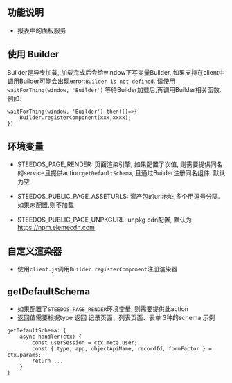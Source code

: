 <!--
 * @Author: baozhoutao@steedos.com
 * @Date: 2022-03-28 09:35:35
 * @Description: 
-->
## 功能说明
- 报表中的面板服务

## 使用 Builder

Builder是异步加载, 加载完成后会给window下写变量Builder, 如果支持在client中调用Builder可能会出现error:`Builder is not defined`. 请使用`waitForThing(window, 'Builder')` 等待Builder加载后,再调用Builder相关函数.
例如:
```
waitForThing(window, 'Builder').then(()=>{
    Builder.registerComponent(xxx,xxxx);
})
```

## 环境变量

- STEEDOS_PAGE_RENDER: 页面渲染引擎, 如果配置了次值, 则需要提供同名的service且提供action:`getDefaultSchema`, 且通过Builder注册同名组件. 默认为空

- STEEDOS_PUBLIC_PAGE_ASSETURLS: 资产包的url地址,多个用逗号分隔.如果未配置,则不加载

- STEEDOS_PUBLIC_PAGE_UNPKGURL: unpkg cdn配置, 默认为 https://npm.elemecdn.com

## 自定义渲染器
- 使用`client.js`调用`Builder.registerComponent`注册渲染器

## getDefaultSchema 
- 如果配置了`STEEDOS_PAGE_RENDER`环境变量, 则需要提供此action
- 返回值需要根据type 返回 记录页面、列表页面、表单 3种的schema
示例
```
getDefaultSchema: {
    async handler(ctx) {
        const userSession = ctx.meta.user; 
        const { type, app, objectApiName, recordId, formFactor } = ctx.params;
        return ...
    }
}
```